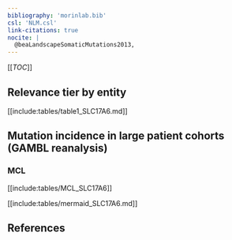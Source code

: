 ```yaml
---
bibliography: 'morinlab.bib'
csl: 'NLM.csl'
link-citations: true
nocite: |
  @beaLandscapeSomaticMutations2013, 
---
```


[[_TOC_]]




## Relevance tier by entity

[[include:tables/table1_SLC17A6.md]]


## Mutation incidence in large patient cohorts (GAMBL reanalysis)

### MCL
[[include:tables/MCL_SLC17A6]]

[[include:tables/mermaid_SLC17A6.md]]

## References


